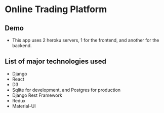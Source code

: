 # Online Trading Platform

## Demo
* This app uses 2 heroku servers, 1 for the frontend, and another for the backend.

## List of major technologies used
* Django
* React
* D3
* Sqlite for development, and Postgres for production
* Django Rest Framework
* Redux
* Material-UI
